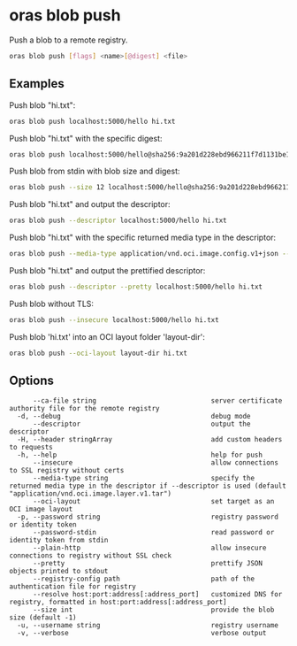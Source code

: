 # oras blob push

Push a blob to a remote registry.

```bash
oras blob push [flags] <name>[@digest] <file>
```

## Examples

Push blob "hi.txt":

```bash
oras blob push localhost:5000/hello hi.txt
```

Push blob "hi.txt" with the specific digest:

```bash
oras blob push localhost:5000/hello@sha256:9a201d228ebd966211f7d1131be19f152be428bd373a92071c71d8deaf83b3e5 hi.txt
```

Push blob from stdin with blob size and digest:

```bash
oras blob push --size 12 localhost:5000/hello@sha256:9a201d228ebd966211f7d1131be19f152be428bd373a92071c71d8deaf83b3e5 -
```

Push blob "hi.txt" and output the descriptor:

```bash
oras blob push --descriptor localhost:5000/hello hi.txt
```

Push blob "hi.txt" with the specific returned media type in the descriptor:

```bash
oras blob push --media-type application/vnd.oci.image.config.v1+json --descriptor localhost:5000/hello hi.txt
```

Push blob "hi.txt" and output the prettified descriptor:

```bash
oras blob push --descriptor --pretty localhost:5000/hello hi.txt
```

Push blob without TLS:

```bash
oras blob push --insecure localhost:5000/hello hi.txt
```

Push blob 'hi.txt' into an OCI layout folder 'layout-dir':

```bash
oras blob push --oci-layout layout-dir hi.txt
```

## Options

```
      --ca-file string                             server certificate authority file for the remote registry
  -d, --debug                                      debug mode
      --descriptor                                 output the descriptor
  -H, --header stringArray                         add custom headers to requests
  -h, --help                                       help for push
      --insecure                                   allow connections to SSL registry without certs
      --media-type string                          specify the returned media type in the descriptor if --descriptor is used (default "application/vnd.oci.image.layer.v1.tar")
      --oci-layout                                 set target as an OCI image layout
  -p, --password string                            registry password or identity token
      --password-stdin                             read password or identity token from stdin
      --plain-http                                 allow insecure connections to registry without SSL check
      --pretty                                     prettify JSON objects printed to stdout
      --registry-config path                       path of the authentication file for registry
      --resolve host:port:address[:address_port]   customized DNS for registry, formatted in host:port:address[:address_port]
      --size int                                   provide the blob size (default -1)
  -u, --username string                            registry username
  -v, --verbose                                    verbose output
```
